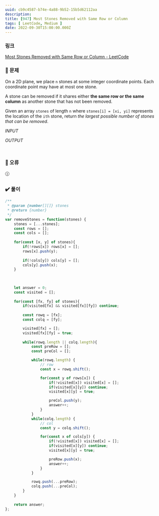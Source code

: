 ```yaml
---
uuid: cb9c4587-b74e-4a88-9b52-15b5d62112aa
description: 
title: [947] Most Stones Removed with Same Row or Column
tags: [ LeetCode, Medium ]
date: 2022-09-30T15:00:00.000Z
---
```








### 링크

[Most Stones Removed with Same Row or Column - LeetCode](https://leetcode.com/problems/most-stones-removed-with-same-row-or-column/)

### 📝 문제

On a 2D plane, we place `n` stones at some integer coordinate points. Each coordinate point may have at most one stone.

A stone can be removed if it shares either **the same row or the same column** as another stone that has not been removed.

Given an array `stones` of length `n` where `stones[i] = [xi, yi]` represents the location of the `ith` stone, return *the largest possible number of stones that can be removed*.

*INPUT*

*OUTPUT*

```jsx

```

```jsx

```

### 🚨 오류

<aside>
🕧

</aside>

### ✔️ 풀이

```jsx
/**
 * @param {number[][]} stones
 * @return {number}
 */
var removeStones = function(stones) {
    stones = [...stones];
    const rows = [];
    const cols = [];
    
    for(const [x, y] of stones){
        if(!rows[x]) rows[x] = [];
        rows[x].push(y);
        
        if(!cols[y]) cols[y] = [];
        cols[y].push(x);
    }
    
    
    
    let answer = 0;
    const visited = [];
    
    for(const [fx, fy] of stones){
        if(visited[fx] && visited[fx][fy]) continue;
        
        const rowq = [fx];
        const colq = [fy];

        visited[fx] = [];
        visited[fx][fy] = true;
        
        while(rowq.length || colq.length){
            const preRow = [];
            const preCol = [];

            while(rowq.length) {
                // row
                const x = rowq.shift();

                for(const y of rows[x]) {
                    if(!visited[x]) visited[x] = [];
                    if(visited[x][y]) continue;
                    visited[x][y] = true;

                    preCol.push(y);
                    answer++;
                }
            }
            while(colq.length) {
                // col
                const y = colq.shift();

                for(const x of cols[y]) {
                    if(!visited[x]) visited[x] = [];
                    if(visited[x][y]) continue;
                    visited[x][y] = true;

                    preRow.push(x);
                    answer++;
                }
            }

            rowq.push(...preRow);
            colq.push(...preCol);
        }
    }
    
    return answer;
};
```
